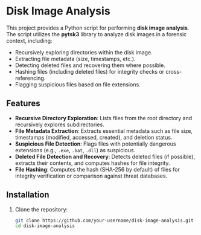 # Disk Image Analysis

This project provides a Python script for performing **disk image analysis**. The script utilizes the **pytsk3** library to analyze disk images in a forensic context, including:

- Recursively exploring directories within the disk image.
- Extracting file metadata (size, timestamps, etc.).
- Detecting deleted files and recovering them where possible.
- Hashing files (including deleted files) for integrity checks or cross-referencing.
- Flagging suspicious files based on file extensions.

## Features

- **Recursive Directory Exploration**: Lists files from the root directory and recursively explores subdirectories.
- **File Metadata Extraction**: Extracts essential metadata such as file size, timestamps (modified, accessed, created), and deletion status.
- **Suspicious File Detection**: Flags files with potentially dangerous extensions (e.g., `.exe`, `.bat`, `.dll`) as suspicious.
- **Deleted File Detection and Recovery**: Detects deleted files (if possible), extracts their contents, and computes hashes for file integrity.
- **File Hashing**: Computes the hash (SHA-256 by default) of files for integrity verification or comparison against threat databases.

## Installation

1. Clone the repository:
   ```bash
   git clone https://github.com/your-username/disk-image-analysis.git
   cd disk-image-analysis
